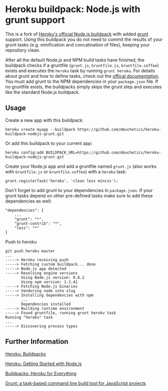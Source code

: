 Heroku buildpack: Node.js with grunt support
============================================

This is a fork of [Heroku's official Node.js buildpack](https://github.com/heroku/heroku-buildpack-nodejs) with added [grunt](https://github.com/cowboy/grunt) support.
Using this buildpack you do not need to commit the results of your grunt tasks (e.g. minification and concatination of files), keeping your repository clean. 

After all the default Node.js and NPM build tasks have finished, the buildpack checks if a gruntfile (`grunt.js`, `Gruntfile.js`, `Gruntfile.coffee`) exists and executes the `heroku` task by running `grunt heroku`. For details about grunt and how to define tasks, check out the [offical documentation](https://github.com/cowboy/grunt). You must add grunt to the NPM dependencies in your `package.json` file.
If no gruntfile exists, the buildpacks simply skips the grunt step and executes like the standard Node.js buildpack.

Usage
-----

Create a new app with this buildpack:

    heroku create myapp --buildpack https://github.com/mbuchetics/heroku-buildpack-nodejs-grunt.git

Or add this buildpack to your current app:

    heroku config:add BUILDPACK_URL=https://github.com/mbuchetics/heroku-buildpack-nodejs-grunt.git

Create your Node.js app and add a gruntfile named  `grunt.js` (also works with `Gruntfile.js` or `Gruntfile.coffee`) with a `heroku` task:

    grunt.registerTask('heroku', 'clean less mincss');

Don't forget to add grunt to your dependencies in `package.json`. If your grunt tasks depend on other pre-defined tasks make sure to add these dependencies as well:

    "dependencies": {
        ...
        "grunt": "*",
        "grunt-contrib": "*",
        "less": "*"
    }

Push to heroku

    git push heroku master
    ...
    -----> Heroku receiving push
    -----> Fetching custom buildpack... done
    -----> Node.js app detected
    -----> Resolving engine versions
           Using Node.js version: 0.8.2
           Using npm version: 1.1.41
    -----> Fetching Node.js binaries
    -----> Vendoring node into slug
    -----> Installing dependencies with npm
           ...
           Dependencies installed
    -----> Building runtime environment
    -----> Found gruntfile, running grunt heroku task
    Running "heroku" task
    ...
    -----> Discovering process types

Further Information
-------------------

[Heroku: Buildpacks](https://devcenter.heroku.com/articles/buildpacks)

[Heroku: Getting Started with Node.js](https://devcenter.heroku.com/articles/nodejs)

[Buildpacks: Heroku for Everything](http://blog.heroku.com/archives/2012/7/17/buildpacks/)

[Grunt: a task-based command line build tool for JavaScript projects](http://gruntjs.com/)

